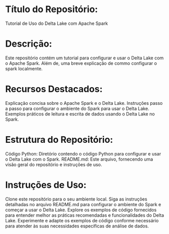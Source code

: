 # Título do Repositório:
Tutorial de Uso do Delta Lake com Apache Spark

# Descrição:
Este repositório contém um tutorial para configurar e usar o Delta Lake com o Apache Spark. Além de, uma breve explicação de commo configurar o spark localmente.


# Recursos Destacados:
Explicação concisa sobre o Apache Spark e o Delta Lake.
Instruções passo a passo para configurar o ambiente do Spark para usar o Delta Lake.
Exemplos práticos de leitura e escrita de dados usando o Delta Lake no Spark.

# Estrutura do Repositório:
Código Python: Diretório contendo o código Python para configurar e usar o Delta Lake com o Spark.
README.md: Este arquivo, fornecendo uma visão geral do repositório e instruções de uso.

# Instruções de Uso:
Clone este repositório para o seu ambiente local.
Siga as instruções detalhadas no arquivo README.md para configurar o ambiente do Spark e começar a usar o Delta Lake.
Explore os exemplos de código fornecidos para entender melhor as práticas recomendadas e funcionalidades do Delta Lake.
Experimente e adapte os exemplos de código conforme necessário para atender às suas necessidades específicas de análise de dados.
